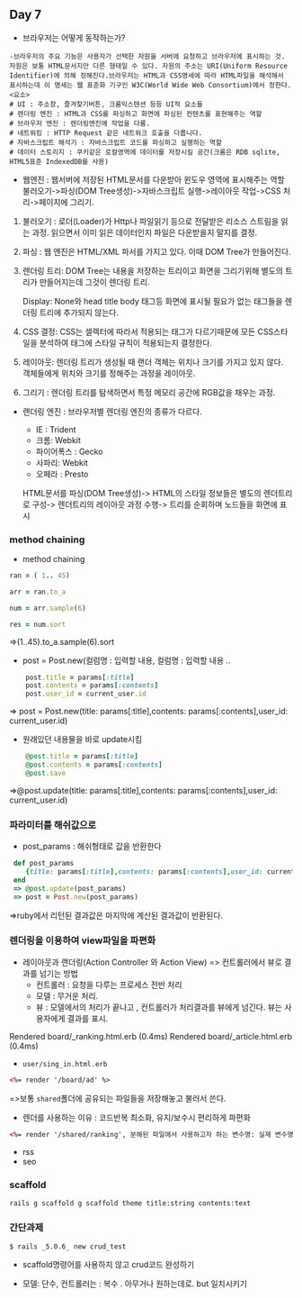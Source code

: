 ## Day 7

* 브라우저는 어떻게 동작하는가?

```
-브라우저의 주요 기능은 사용자가 선택한 자원을 서버에 요청하고 브라우저에 표시하는 것. 자원은 보통 HTML문서지만 다른 형태일 수 있다. 자원의 주소는 URI(Uniform Resource Identifier)에 의해 정해진다.브라우저는 HTML과 CSS명세에 따라 HTML파일을 해석해서 표시하는데 이 명세는 웹 표준화 기구인 W3C(World Wide Web Consortium)에서 정한다. 
<요소>
# UI : 주소창, 즐겨찾기버튼, 크롬익스텐션 등등 UI적 요소들
# 렌더링 엔진 : HTML과 CSS를 파싱하고 화면에 파싱된 컨텐츠를 표현해주는 역할
# 브라우저 엔진 : 렌더링엔진에 작업을 다룸.
# 네트워킹 : HTTP Request 같은 네트워크 호출을 다룹니다.
# 자바스크립트 해석기 : 자바스크립트 코드를 파싱하고 실행하는 역할
# 데이터 스토리지 : 쿠키같은 로컬영역에 데이터를 저장시킬 공간(크롬은 RDB sqlite, HTML5표준 IndexedDB를 사용)
```

- 웹엔진 : 웹서버에 저장된 HTML문서를 다운받아 윈도우 영역에 표시해주는 역할
  불러오기->파싱(DOM Tree생성)->자바스크립트 실행->레이아웃 작업->CSS 처리->페이지에 그리기.

1. 불러오기 : 로더(Loader)가 Http나 파일읽기 등으로 전달받은 리소스 스트림을 읽는 과정. 읽으면서 이미 읽은 데이터인지 파일은 다운받을지 말지를 결정.

2. 파싱 : 웹 엔진은 HTML/XML 파서를 가지고 있다. 이때 DOM Tree가 만들어진다.

3. 렌더링 트리: DOM Tree는 내용을 저장하는 트리이고 화면을 그리기위해 별도의 트리가 만들어지는데 그것이 렌더링 트리. 

   Display: None와 head title body 태그등 화면에 표시될 필요가 없는 태그들을 렌더링 트리에 추가되지 않는다.

4. CSS 결정:  CSS는 셀렉터에 따라서 적용되는 태그가 다르기때문에 모든 CSS스타일을 분석하여 태그에 스타일 규칙이 적용되는지 결정한다.

5. 레이아웃: 렌더링 트리가 생성될 때 랜더 객체는 위치나 크기를 가지고 있지 않다. 객체들에게 위치와 크기를 정해주는 과정을 레이아웃.

6. 그리기 : 렌더링 트리를 탐색하면서 특정 메모리 공간에 RGB값을 채우는 과정.

* 랜더링 엔진 : 브라우저별 렌더링 엔진의 종류가 다르다.

  * IE : Trident
  * 크롬: Webkit
  * 파이어폭스 : Gecko
  * 사파리: Webkit
  * 오페라 : Presto

  HTML문서를 파싱(DOM Tree생성)-> HTML의 스타일 정보들은 별도의 렌더트리로 구성-> 렌더트리의 레이아웃 과정 수행-> 트리를 순회하며 노드들을 화면에 표시

### method chaining

* method chaining

```ruby
ran = ( 1.. 45)

arr = ran.to_a

num = arr.sample(6)

res = num.sort
```

=>(1..45).to_a.sample(6).sort

* post = Post.new(컬럼명 : 입력할 내용, 컬럼명 : 입력할 내용 ..

```ruby
	post.title = params[:title]
    post.contents = params[:contents]
    post.user_id = current_user.id
```

=> post = Post.new(title: params[:title],contents: params[:contents],user_id: current_user.id)

* 원래있던 내용물을 바로 update시킴

```ruby
	@post.title = params[:title]
    @post.contents = params[:contents]
    @post.save
```

=>@post.update(title: params[:title],contents: params[:contents],user_id: current_user.id)

### 파라미터를 해쉬값으로

* post_params : 해쉬형태로 값을 반환한다

```ruby
 def post_params
    {title: params[:title],contents: params[:contents],user_id: current_user.id}
 end
 => @post.update(post_params)
 => post = Post.new(post_params)
```

=>ruby에서 리턴된 결과값은 마지막에 계산된 결과값이 반환된다.

### 렌더링을 이용하여 view파일을 파편화

* 레이아웃과 랜더링(Action Controller 와 Action View) => 컨트롤러에서 뷰로 결과를 넘기는 방법
  - 컨트롤러 : 요청을 다루는 프로세스 전반 처리
  - 모델 : 무거운 처리. 
  - 뷰 : 모델에서의 처리가 끝나고 , 컨트롤러가 처리결과를 뷰에게 넘긴다. 뷰는 사용자에게 결과를 표시.



 Rendered board/_ranking.html.erb (0.4ms)
  Rendered board/_article.html.erb (0.4ms)



* `user/sing_in.html.erb`

```html
<%= render '/board/ad' %>
```

=>보통 `shared`폴더에 공유되는 파일들을 저장해놓고 불러서 쓴다.

* 렌더를 사용하는 이유 : 코드반복 최소화, 유지/보수시 편리하게 파편화 

```html
<%= render '/shared/ranking', 분해된 파일에서 사용하고자 하는 변수명: 실제 변수명%>
```

* rss
* seo

### scaffold

```
rails g scaffold g scaffold theme title:string contents:text
```

### 간단과제

```
$ rails _5.0.6_ new crud_test
```

* scaffold명령어를 사용하지 않고 crud코드 완성하기

* 모델: 단수, 컨트롤러는 : 복수 . 아무거나 원하는데로. but 일치시키기

  